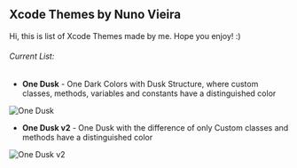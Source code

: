 ## Xcode Themes by Nuno Vieira

Hi, this is list of Xcode Themes made by me. Hope you enjoy! :)

###### Current List:

* **One Dusk** - One Dark Colors with Dusk Structure, where custom classes, methods, variables and constants have a distinguished color

![One Dusk](https://raw.githubusercontent.com/nunovieira93/xcode-themes-by-me/master/Screenshots/OneDusk.png)

* **One Dusk v2** - One Dusk with the difference of only Custom classes and methods have a distinguished color

![One Dusk v2](https://raw.githubusercontent.com/nunovieira93/xcode-themes-by-me/master/Screenshots/OneDuskV2.png)

